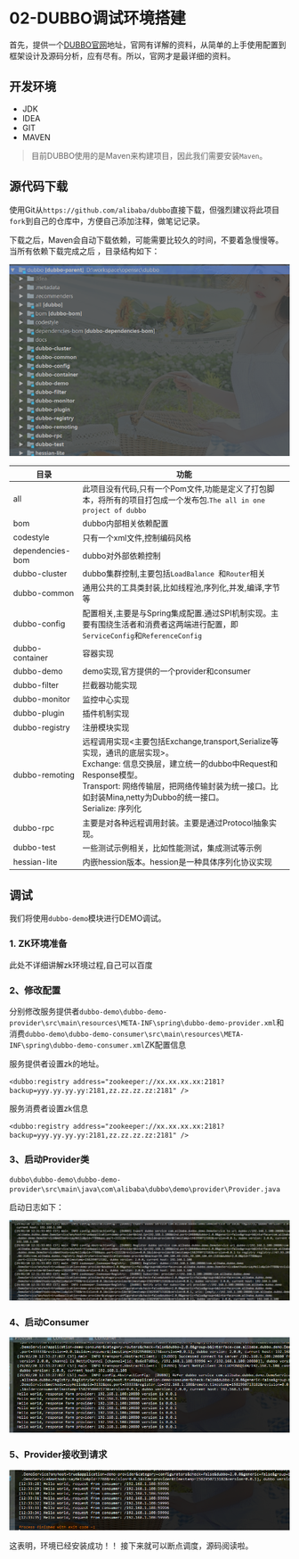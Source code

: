 # 02-DUBBO调试环境搭建

首先，提供一个[DUBBO官网]( http://dubbo.apache.org/zh-cn/docs/user/quick-start.html )地址，官网有详解的资料，从简单的上手使用配置到框架设计及源码分析，应有尽有。所以，官网才是最详细的资料。

## 开发环境
   - JDK
   - IDEA
   - GIT
   - MAVEN
   > 目前DUBBO使用的是Maven来构建项目，因此我们需要安装`Maven`。

## 源代码下载

使用Git从`https://github.com/alibaba/dubbo`直接下载，但强烈建议将此项目`fork`到自己的仓库中，方便自己添加注释，做笔记记录。

下载之后，Maven会自动下载依赖，可能需要比较久的时间，不要着急慢慢等。当所有依赖下载完成之后 ，目录结构如下：

![Dubbo项目目录结构](images/02/1.jpg)

| 目录             | 功能                                                         |
| ---------------- | ------------------------------------------------------------ |
| all              | 此项目没有代码,只有一个Pom文件,功能是定义了打包脚本，将所有的项目打包成一个发布包.`The all in one project of dubbo` |
| bom              | dubbo内部相关依赖配置                                        |
| codestyle        | 只有一个xml文件,控制编码风格                                 |
| dependencies-bom | dubbo对外部依赖控制                                          |
| dubbo-cluster    | dubbo集群控制,主要包括`LoadBalance `和`Router`相关           |
| dubbo-common     | 通用公共的工具类封装,比如线程池,序列化,并发,编译,字节等      |
| dubbo-config     | 配置相关,主要是与Spring集成配置.通过SPI机制实现。主要有围绕生活者和消费者这两端进行配置，即`ServiceConfig`和`ReferenceConfig` |
| dubbo-container  | 容器实现                                                     |
| dubbo-demo       | demo实现,官方提供的一个provider和consumer                    |
| dubbo-filter     | 拦截器功能实现                                               |
| dubbo-monitor    | 监控中心实现                                                 |
| dubbo-plugin     | 插件机制实现                                                 |
| dubbo-registry   | 注册模块实现                                                 |
| dubbo-remoting   | 远程调用实现<主要包括Exchange,transport,Serialize等实现，通讯的底层实现>。<br>Exchange: 信息交换层，建立统一的dubbo中Request和Response模型。<br>Transport: 网络传输层，把网络传输封装为统一接口。比如封装Mina,netty为Dubbo的统一接口。<br>Serialize: 序列化 |
| dubbo-rpc        | 主要是对各种远程调用封装。主要是通过Protocol抽象实现。       |
| dubbo-test       | 一些测试示例相关，比如性能测试，集成测试等示例               |
| hessian-lite     | 内嵌hession版本。hession是一种具体序列化协议实现             |

## 调试

我们将使用`dubbo-demo`模块进行DEMO调试。

### 1. ZK环境准备

此处不详细讲解zk环境过程,自己可以百度

### 2、修改配置

分别修改服务提供者`dubbo-demo\dubbo-demo-provider\src\main\resources\META-INF\spring\dubbo-demo-provider.xml`和消费`dubbo-demo\dubbo-demo-consumer\src\main\resources\META-INF\spring\dubbo-demo-consumer.xml`ZK配置信息

服务提供者设置zk的地址。

```properties
<dubbo:registry address="zookeeper://xx.xx.xx.xx:2181?backup=yyy.yy.yy.yy:2181,zz.zz.zz.zz:2181" />
```

服务消费者设置zk信息

```properties
<dubbo:registry address="zookeeper://xx.xx.xx.xx:2181?backup=yyy.yy.yy.yy:2181,zz.zz.zz.zz:2181" />
```

### 3、启动Provider类

`dubbo\dubbo-demo\dubbo-demo-provider\src\main\java\com\alibaba\dubbo\demo\provider\Provider.java`

启动日志如下：

![2](./images/02/2.png)

### 4、启动Consumer

![3](./images/02/3.png)

### 5、Provider接收到请求

![4](./images/02/4.jpg)

这表明，环境已经安装成功！！
接下来就可以断点调度，源码阅读啦。